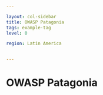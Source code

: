 ```yaml
---

layout: col-sidebar
title: OWASP Patagonia
tags: example-tag
level: 0

region: Latin America


---
```


# OWASP Patagonia
